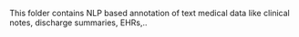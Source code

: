 This folder contains NLP based annotation of text medical data like clinical notes, discharge summaries, EHRs,..
